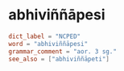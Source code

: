 # abhiviññāpesi

``` toml
dict_label = "NCPED"
word = "abhiviññāpesi"
grammar_comment = "aor. 3 sg."
see_also = ["abhiviññāpeti"]
```

